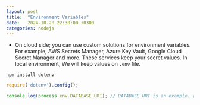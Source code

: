 ```yaml
---
layout: post
title:  "Environment Variables"
date:   2024-10-28 22:30:00 +0300
categories: nodejs
---
```


* On cloud side; you can use custom solutions for environment variables. For example, AWS Secrets Manager, Azure Key Vault, Google Cloud Secret Manager and more. These services keep your secret values. In local environment, We will keep values on `.env` file.

```shell
npm install dotenv
```

```js
require('dotenv').config();

console.log(process.env.DATABASE_URI); // DATABASE_URI is an example. you can use your custom key
```
